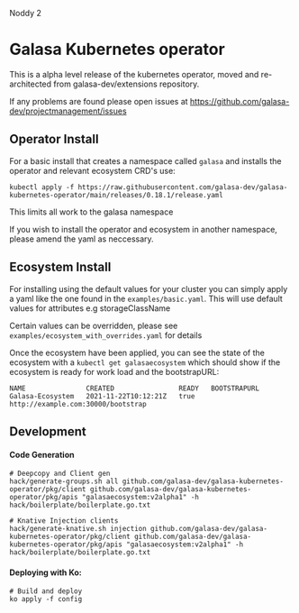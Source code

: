 Noddy 2
# Galasa Kubernetes operator
This is a alpha level release of the kubernetes operator, moved and re-architected from galasa-dev/extensions repository.

If any problems are found please open issues at https://github.com/galasa-dev/projectmanagement/issues

## Operator Install

For a basic install that creates a namespace called `galasa` and installs the operator and relevant ecosystem CRD's use:

```
kubectl apply -f https://raw.githubusercontent.com/galasa-dev/galasa-kubernetes-operator/main/releases/0.18.1/release.yaml
```
This limits all work to the galasa namespace

If you wish to install the operator and ecosystem in another namespace, please amend the yaml as neccessary.

## Ecosystem Install

For installing using the default values for your cluster you can simply apply a yaml like the one found in the `examples/basic.yaml`. This will use default values for attributes e.g storageClassName

Certain values can be overridden, please see `examples/ecosystem_with_overrides.yaml` for details

Once the ecosystem have been applied, you can see the state of the ecosystem with a `kubectl get galasaecosystem` which should show if the ecosystem is ready for work load and the bootstrapURL:
```
NAME               CREATED                READY   BOOTSTRAPURL
Galasa-Ecosystem   2021-11-22T10:12:21Z   true    http://example.com:30000/bootstrap
```
## Development

#### Code Generation
```
# Deepcopy and Client gen
hack/generate-groups.sh all github.com/galasa-dev/galasa-kubernetes-operator/pkg/client github.com/galasa-dev/galasa-kubernetes-operator/pkg/apis "galasaecosystem:v2alpha1" -h hack/boilerplate/boilerplate.go.txt

# Knative Injection clients
hack/generate-knative.sh injection github.com/galasa-dev/galasa-kubernetes-operator/pkg/client github.com/galasa-dev/galasa-kubernetes-operator/pkg/apis "galasaecosystem:v2alpha1" -h hack/boilerplate/boilerplate.go.txt
```

#### Deploying with Ko:
```
# Build and deploy
ko apply -f config
```
